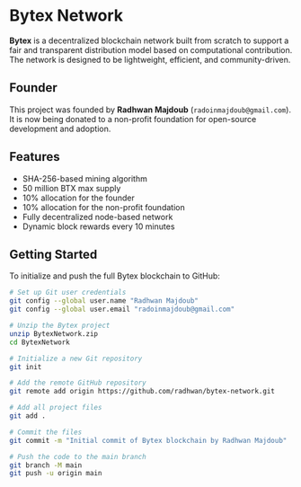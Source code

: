 # Bytex Network

**Bytex** is a decentralized blockchain network built from scratch to support a fair and transparent distribution model based on computational contribution. The network is designed to be lightweight, efficient, and community-driven.

## Founder

This project was founded by **Radhwan Majdoub** (`radoinmajdoub@gmail.com`). It is now being donated to a non-profit foundation for open-source development and adoption.

## Features

- SHA-256-based mining algorithm
- 50 million BTX max supply
- 10% allocation for the founder
- 10% allocation for the non-profit foundation
- Fully decentralized node-based network
- Dynamic block rewards every 10 minutes

## Getting Started

To initialize and push the full Bytex blockchain to GitHub:

```bash
# Set up Git user credentials
git config --global user.name "Radhwan Majdoub"
git config --global user.email "radoinmajdoub@gmail.com"

# Unzip the Bytex project
unzip BytexNetwork.zip
cd BytexNetwork

# Initialize a new Git repository
git init

# Add the remote GitHub repository
git remote add origin https://github.com/radhwan/bytex-network.git

# Add all project files
git add .

# Commit the files
git commit -m "Initial commit of Bytex blockchain by Radhwan Majdoub"

# Push the code to the main branch
git branch -M main
git push -u origin main